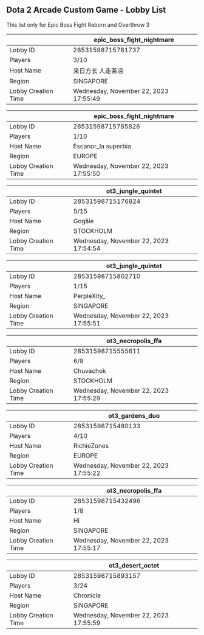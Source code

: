 ## Dota 2 Arcade Custom Game - Lobby List

This list only for Epic Boss Fight Reborn and Overthrow 3

|  | epic_boss_fight_nightmare |
| ------ | ------ |
| Lobby ID | 28531598715781737 |
| Players | 3/10 |
| Host Name | 来日方长 人走茶凉 |
| Region | SINGAPORE |
| Lobby Creation Time | Wednesday, November 22, 2023 17:55:49 |


|  | epic_boss_fight_nightmare |
| ------ | ------ |
| Lobby ID | 28531598715785826 |
| Players | 1/10 |
| Host Name | Escanor_la superbia |
| Region | EUROPE |
| Lobby Creation Time | Wednesday, November 22, 2023 17:55:50 |


|  | ot3_jungle_quintet |
| ------ | ------ |
| Lobby ID | 28531598715176824 |
| Players | 5/15 |
| Host Name | Gogâie |
| Region | STOCKHOLM |
| Lobby Creation Time | Wednesday, November 22, 2023 17:54:54 |


|  | ot3_jungle_quintet |
| ------ | ------ |
| Lobby ID | 28531598715802710 |
| Players | 1/15 |
| Host Name | PerpleXity_ |
| Region | SINGAPORE |
| Lobby Creation Time | Wednesday, November 22, 2023 17:55:51 |


|  | ot3_necropolis_ffa |
| ------ | ------ |
| Lobby ID | 28531598715555611 |
| Players | 6/8 |
| Host Name | Chuvachok |
| Region | STOCKHOLM |
| Lobby Creation Time | Wednesday, November 22, 2023 17:55:29 |


|  | ot3_gardens_duo |
| ------ | ------ |
| Lobby ID | 28531598715480133 |
| Players | 4/10 |
| Host Name | RichieZones |
| Region | EUROPE |
| Lobby Creation Time | Wednesday, November 22, 2023 17:55:22 |


|  | ot3_necropolis_ffa |
| ------ | ------ |
| Lobby ID | 28531598715432496 |
| Players | 1/8 |
| Host Name | Hi |
| Region | SINGAPORE |
| Lobby Creation Time | Wednesday, November 22, 2023 17:55:17 |


|  | ot3_desert_octet |
| ------ | ------ |
| Lobby ID | 28531598715893157 |
| Players | 3/24 |
| Host Name | Chronicle |
| Region | SINGAPORE |
| Lobby Creation Time | Wednesday, November 22, 2023 17:55:59 |


